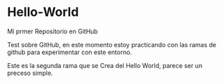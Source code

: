 # Hello-World
Mi prmer Repositorio en GitHub

Test sobre GitHub, en este momento estoy practicando con las ramas de github para experimentar con este entorno.

Este es la segunda rama que se Crea  del Hello World, parece ser un preceso simple. 
